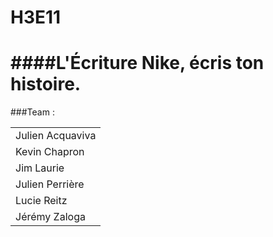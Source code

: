 H3E11
=====
####L'Écriture
Nike, écris ton histoire.
=======================


###Team :
<table>
  <tr>
    <td valign="middle">Julien Acquaviva</td>
  </tr>
    <tr>
    <td valign="middle">Kevin Chapron</td>
  </tr>
      <tr>
    <td valign="middle">Jim Laurie</td>
  </tr>
      <tr>
    <td valign="middle">Julien Perrière</td>
  </tr>
  <tr>
    <td valign="middle">Lucie Reitz</td>
  </tr>
      <tr>
    <td valign="middle">Jérémy Zaloga</td>
  </tr>
</table>
